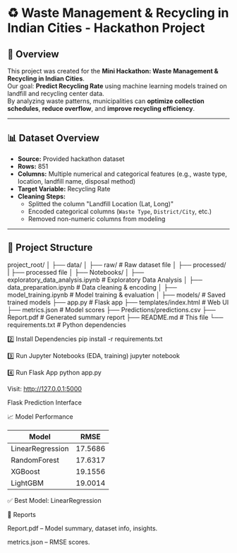 # ♻ Waste Management & Recycling in Indian Cities - Hackathon Project

## 📌 Overview
This project was created for the **Mini Hackathon: Waste Management & Recycling in Indian Cities**.  
Our goal: **Predict Recycling Rate** using machine learning models trained on landfill and recycling center data.  
By analyzing waste patterns, municipalities can **optimize collection schedules**, **reduce overflow**, and **improve recycling efficiency**.

---

## 📊 Dataset Overview
- **Source:** Provided hackathon dataset  
- **Rows:** 851
- **Columns:** Multiple numerical and categorical features (e.g., waste type, location, landfill name, disposal method)
- **Target Variable:** Recycling Rate
- **Cleaning Steps:**
  - Splitted the column "Landfill Location (Lat, Long)"
  - Encoded categorical columns (`Waste Type`, `District/City`, etc.)
  - Removed non-numeric columns from modeling

---

## 📂 Project Structure

project_root/
│
├── data/
│ ├── raw/ # Raw dataset file
│ ├── processed/
|    ├── processed file
│
├── Notebooks/
│ ├── exploratory_data_analysis.ipynb # Exploratory Data Analysis
│ ├── data_preparation.ipynb # Data cleaning & encoding
│ ├── model_training.ipynb # Model training & evaluation
│
├── models/ # Saved trained models
├── app.py # Flask app
├── templates/index.html # Web UI
├── metrics.json # Model scores
├── Predictions/predictions.csv
├── Report.pdf # Generated summary report
├── README.md # This file
└── requirements.txt # Python dependencies

2️⃣ Install Dependencies
pip install -r requirements.txt

3️⃣ Run Jupyter Notebooks (EDA, training)
jupyter notebook

4️⃣ Run Flask App
python app.py


Visit: http://127.0.0.1:5000

Flask Prediction Interface

📈 Model Performance

| Model            | RMSE    |
| ---------------- | ------- |
| LinearRegression | 17.5686 |
| RandomForest     | 17.6317 |
| XGBoost          | 19.1556 |
| LightGBM         | 19.0014 |

✅ Best Model: LinearRegression

📑 Reports

Report.pdf – Model summary, dataset info, insights.

metrics.json – RMSE scores.

